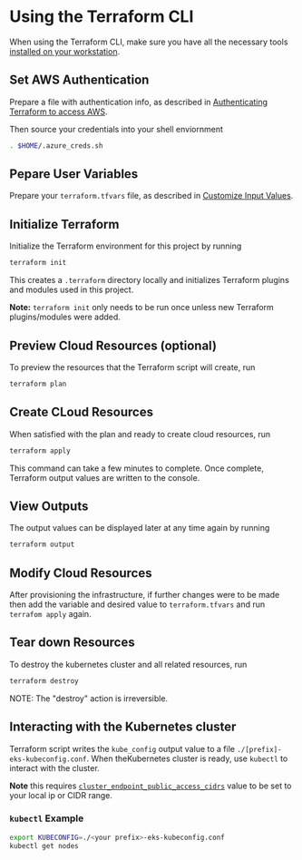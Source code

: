 # Using the Terraform CLI

When using the Terraform CLI, make sure you have all the necessary tools [installed on your workstation](../../README.md#terraform).

## Set AWS Authentication

Prepare a file with authentication info, as described in [Authenticating Terraform to access AWS](./TerraformAWSAuthentication.md).

Then source your credentials into your shell enviornment

```bash
. $HOME/.azure_creds.sh
```

## Pepare User Variables

Prepare your `terraform.tfvars` file, as described in [Customize Input Values](../../README.md#customize-input-values).


## Initialize Terraform 

Initialize the Terraform environment for this project by running

```bash
terraform init
```

This creates a `.terraform` directory locally and initializes Terraform plugins and modules used in this project.

**Note:** `terraform init` only needs to be run once unless new Terraform plugins/modules were added.

## Preview Cloud Resources (optional)

To preview the resources that the Terraform script will create, run

```bash
terraform plan
```
## Create CLoud Resources

When satisfied with the plan and ready to create cloud resources, run

```bash
terraform apply
```

This command can take a few minutes to complete. Once complete, Terraform output values are written to the console. 

## View Outputs

The output values can be displayed later at any time again by running

```bash
terraform output
```

## Modify Cloud Resources

After provisioning the infrastructure, if further changes were to be made then add the variable and desired value to `terraform.tfvars` and run `terrafom apply` again.


## Tear down Resources

To destroy the kubernetes cluster and all related resources, run

```bash
terraform destroy
```
NOTE: The "destroy" action is irreversible.

## Interacting with the Kubernetes cluster

Terraform script writes the `kube_config` output value to a file `./[prefix]-eks-kubeconfig.conf`. When theKubernetes cluster is ready, use `kubectl` to interact with the cluster.

**Note** this requires [`cluster_endpoint_public_access_cidrs`](../CONFIG-VARS.md#admin-access) value to be set to your local ip or CIDR range.

### `kubectl` Example

```bash
export KUBECONFIG=./<your prefix>-eks-kubeconfig.conf
kubectl get nodes
```
